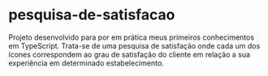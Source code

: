 # pesquisa-de-satisfacao
 Projeto desenvolvido para por em prática meus primeiros conhecimentos em TypeScript. Trata-se de uma pesquisa de satisfação onde cada um dos ícones correspondem ao grau de satisfação do cliente em relação a sua experiência em determinado estabelecimento.
